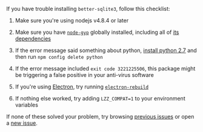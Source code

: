 If you have trouble installing `better-sqlite3`, follow this checklist:

1. Make sure you're using nodejs v4.8.4 or later

2. Make sure you have [`node-gyp`](https://github.com/nodejs/node-gyp#installation) globally installed, including all of [its dependencies](https://github.com/nodejs/node-gyp#on-unix)

3. If the error message said something about python, [install python 2.7](https://www.python.org/downloads/) and then run `npm config delete python`

4. If the error message included `exit code 3221225506`, this package might be triggering a false positive in your anti-virus software

5. If you're using [Electron](https://github.com/electron/electron), try running [`electron-rebuild`](https://www.npmjs.com/package/electron-rebuild)

6. If nothing else worked, try adding `LZZ_COMPAT=1` to your environment variables


If none of these solved your problem, try browsing [previous issues](https://github.com/JoshuaWise/better-sqlite3/issues?q=is%3Aissue) or open a [new issue](https://github.com/JoshuaWise/better-sqlite3/issues/new).
